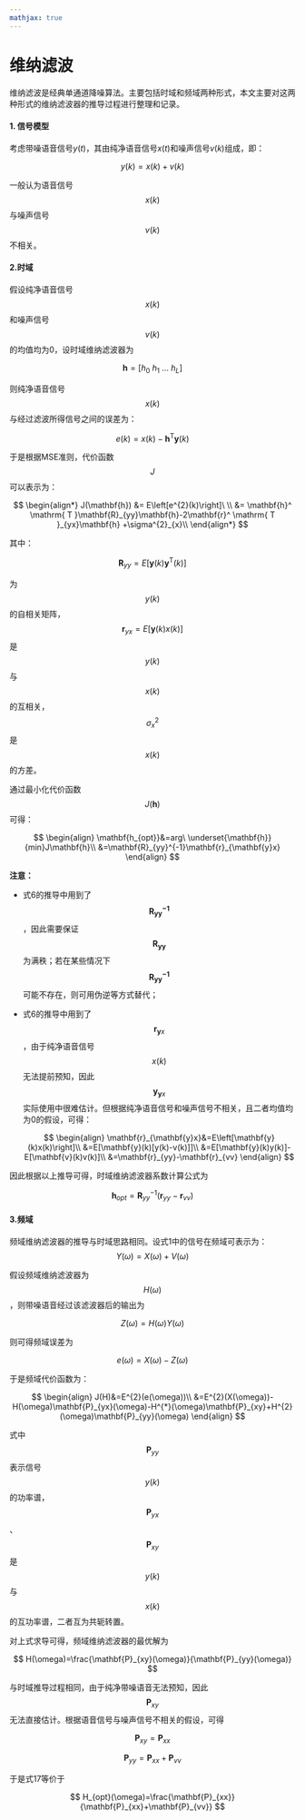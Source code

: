 ```yaml
---
mathjax: true
---
```


# 维纳滤波

维纳滤波是经典单通道降噪算法。主要包括时域和频域两种形式，本文主要对这两种形式的维纳滤波器的推导过程进行整理和记录。

#### 1. 信号模型

考虑带噪语音信号$y(t)$，其由纯净语音信号$x(t)$和噪声信号$v(k)$组成，即：

$$
y(k)=x(k)+v(k)
$$

一般认为语音信号$$x(k)$$与噪声信号$$v(k)$$不相关。

#### 2.时域

假设纯净语音信号$$x(k)$$和噪声信号$$v(k)$$的均值均为0，设时域维纳滤波器为

$$
\mathbf{h} =\left [ h_{0}\ h_{1}\ ... \ h_{L}  \right ]
$$

则纯净语音信号$$x(k)$$与经过滤波所得信号之间的误差为：

$$
e(k)=x(k)-\mathbf{h}^ \mathrm{ T }\mathbf{y} (k)
$$

于是根据MSE准则，代价函数$$J$$可以表示为：

$$
\begin{align*}
J(\mathbf{h}) &= E\left[e^{2}(k)\right]\ \\
                  &= \mathbf{h}^ \mathrm{ T }\mathbf{R}_{yy}\mathbf{h}-2\mathbf{r}^ \mathrm{ T }_{yx}\mathbf{h} +\sigma^{2}_{x}\\
\end{align*}
$$

其中：

$$
\mathbf{R}_{yy}=E\left[\mathbf{y}(k)\mathbf{y}^ \mathrm{ T }(k)\right]
$$

为$$y(k)$$的自相关矩阵，$$\mathbf{r}_{yx}=E\left[\mathbf{y}(k)x(k)\right]$$是$$y(k)$$与$$x(k)$$的互相关，$$\sigma^{2}_{x}$$是$$x(k)$$的方差。

通过最小化代价函数$$J(\mathbf{h})$$可得：

$$
\begin{align}
\mathbf{h_{opt}}&=arg\ \underset{\mathbf{h}}{min}J\mathbf{h}\\
&=\mathbf{R}_{yy}^{-1}\mathbf{r}_{\mathbf{y}x}
\end{align}
$$

**注意：**

* 式6的推导中用到了$$\mathbf{R_{yy}^{-1}}$$，因此需要保证$$\mathbf{R_{yy}}$$为满秩；若在某些情况下$$\mathbf{R_{yy}^{-1}}$$可能不存在，则可用伪逆等方式替代；

* 式6的推导中用到了$$\mathbf{r}_{\mathbf{y}x}$$，由于纯净语音信号$$x(k)$$无法提前预知，因此$$\mathbf{y}_{\mathbf{y}x}$$实际使用中很难估计。但根据纯净语音信号和噪声信号不相关，且二者均值均为0的假设，可得：
  
  $$
  \begin{align}
  \mathbf{r}_{\mathbf{y}x}&=E\left[\mathbf{y}(k)x(k)\right]\\
  &=E[\mathbf{y}(k)[y(k)-v(k)]]\\
  &=E[\mathbf{y}(k)y(k)]-E[\mathbf{v}(k)v(k)]\\
  &=\mathbf{r}_{yy}-\mathbf{r}_{vv}
  \end{align}
  $$

因此根据以上推导可得，时域维纳滤波器系数计算公式为

$$
\mathbf{h}_{opt}=\mathbf{R}_{yy}^{-1}(\mathbf{r}_{yy}-\mathbf{r}_{vv})
$$

#### 3.频域

频域维纳滤波器的推导与时域思路相同。设式1中的信号在频域可表示为：
$$
Y(\omega)=X(\omega)+V(\omega)
$$


假设频域维纳滤波器为$$H(\omega)$$，则带噪语音经过该滤波器后的输出为

$$
Z(\omega)=H(\omega)Y(\omega)
$$

则可得频域误差为

$$
e(\omega)=X(\omega)-Z(\omega)
$$

于是频域代价函数为：

$$
\begin{align}
J(H)&=E^{2}(e(\omega))\\
&=E^{2}(X(\omega))-H(\omega)\mathbf{P}_{yx}(\omega)-H^{*}(\omega)\mathbf{P}_{xy}+H^{2}(\omega)\mathbf{P}_{yy}(\omega)
\end{align}
$$

式中$$\mathbf{P}_{yy}$$表示信号$$y(k)$$的功率谱，$$\mathbf{P}_{yx}$$、$$\mathbf{P}_{xy}$$是$$y(k)$$与$$x(k)$$的互功率谱，二者互为共轭转置。

对上式求导可得，频域维纳滤波器的最优解为

$$
H(\omega)=\frac{\mathbf{P}_{xy}(\omega)}{\mathbf{P}_{yy}(\omega)}
$$

与时域推导过程相同，由于纯净带噪语音无法预知，因此$$\mathbf{P}_{xy}$$无法直接估计。根据语音信号与噪声信号不相关的假设，可得

$$
\mathbf{P}_{xy}=\mathbf{P}_{xx}
$$

$$
\mathbf{P}_{yy}=\mathbf{P}_{xx}+\mathbf{P}_{vv}
$$

于是式17等价于

$$
H_{opt}(\omega)=\frac{\mathbf{P}_{xx}}{\mathbf{P}_{xx}+\mathbf{P}_{vv}}
$$